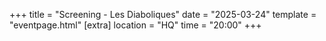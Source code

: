 +++
title = "Screening - Les Diaboliques"
date = "2025-03-24"
template = "eventpage.html"
[extra]
location = "HQ"
time = "20:00"
+++
